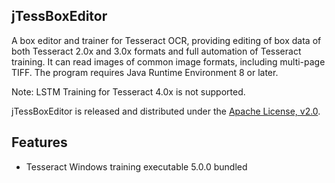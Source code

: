 ## jTessBoxEditor

A box editor and trainer for Tesseract OCR, providing editing of box data of both Tesseract 2.0x and 3.0x formats and full automation of Tesseract training. It can read images of common image formats, including multi-page TIFF. The program requires Java Runtime Environment 8 or later.

Note: LSTM Training for Tesseract 4.0x is not supported.

jTessBoxEditor is released and distributed under the [Apache License, v2.0](http://www.apache.org/licenses/LICENSE-2.0).

## Features

- Tesseract Windows training executable 5.0.0 bundled